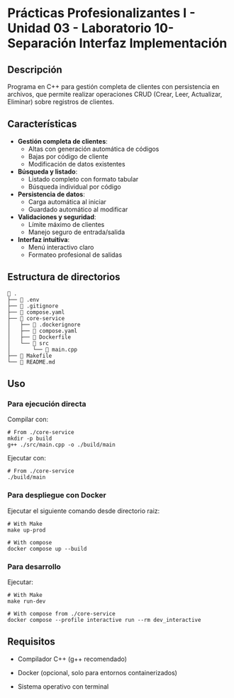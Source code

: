 # Prácticas Profesionalizantes I - Unidad 03 - Laboratorio 10- Separación Interfaz Implementación

## Descripción

Programa en C++ para gestión completa de clientes con persistencia en archivos, que permite realizar operaciones CRUD (Crear, Leer, Actualizar, Eliminar) sobre registros de clientes.

## Características

- **Gestión completa de clientes**:  
  - Altas con generación automática de códigos  
  - Bajas por código de cliente  
  - Modificación de datos existentes  
- **Búsqueda y listado**:  
  - Listado completo con formato tabular  
  - Búsqueda individual por código  
- **Persistencia de datos**:  
  - Carga automática al iniciar  
  - Guardado automático al modificar  
- **Validaciones y seguridad**:  
  - Límite máximo de clientes  
  - Manejo seguro de entrada/salida  
- **Interfaz intuitiva**:  
  - Menú interactivo claro  
  - Formateo profesional de salidas  

## Estructura de directorios

```shell
 .
├──  .env
├──  .gitignore
├──  compose.yaml
├──  core-service
│   ├──  .dockerignore
│   ├──  compose.yaml
│   ├──  Dockerfile
│   └── 󱧼 src
│       └──  main.cpp
├──  Makefile
└──  README.md
```

## Uso

### Para ejecución directa

Compilar con:

```shell
# From ./core-service
mkdir -p build
g++ ./src/main.cpp -o ./build/main
```

Ejecutar con:

```shell
# From ./core-service
./build/main
```

### Para despliegue con Docker

Ejecutar el siguiente comando desde directorio raiz:

```shell
# With Make
make up-prod

# With compose
docker compose up --build
```

### Para desarrollo

Ejecutar:

```shell
# With Make
make run-dev

# With compose from ./core-service
docker compose --profile interactive run --rm dev_interactive
```

## Requisitos

- Compilador C++ (g++ recomendado)

- Docker (opcional, solo para entornos containerizados)

- Sistema operativo con terminal
